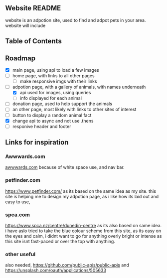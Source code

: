 ## Website README 
 website is an adpotion site, used to find and adpot pets in your area.
 website will include 
## Table of Contents

 ## Roadmap 
 - [x] main page, using api to load a few images
 - [ ] home page, with links to all other pages
    - [ ] make responsive imgs with their links 
 - [ ] adpotion page, with a gallery of animals, with names underneath
    - [x] api used for images, using queries
    - [ ] info displayed for each animal
 - [ ] donation page, used to help support the animals
 - [ ] an other page, most likely with links to other sites of interest
 - [ ] button to display a random animal fact
 - [x] change api to async and not use .thens
 - [ ] responive header and footer
## Links for inspiration 
### Awwwards.com
[awwwards.com](https://www.awwwards.com/) because of white space use, and nav bar.
### petfinder.com
https://www.petfinder.com/ as its based on the same idea as my site. this site is helping me to design my adpotion page, as i like how its laid out and easy to use, 
### spca.com
https://www.spca.nz/centre/dunedin-centre as its also based on same idea. i have aslo tried to take the blue colour scheme from this site, as its easy on the eyes and calm, 
i didnt want to go for anything overly bright or intense as this site isnt fast-paced or over the top with anything.
### other useful
also needed, https://github.com/public-apis/public-apis and https://unsplash.com/oauth/applications/505633
